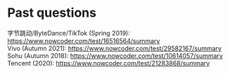 # Past questions

字节跳动/ByteDance/TikTok (Spring 2019): https://www.nowcoder.com/test/16516564/summary <br />
Vivo (Autumn 2021): https://www.nowcoder.com/test/29582167/summary <br />
Sohu (Autumn 2018): https://www.nowcoder.com/test/10614057/summary <br />
Tencent (2020): https://www.nowcoder.com/test/21283868/summary <br />

